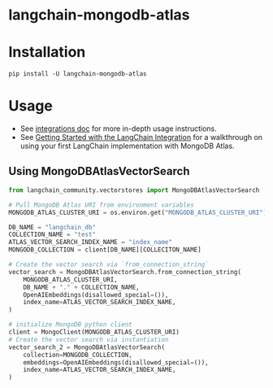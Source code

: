 # langchain-mongodb-atlas

# Installation
```
pip install -U langchain-mongodb-atlas
```

# Usage
- See [integrations doc](../../../docs/docs/integrations/vectorstores/mongodb_atlas.ipynb) for more in-depth usage instructions.
- See [Getting Started with the LangChain Integration](https://www.mongodb.com/docs/atlas/atlas-vector-search/ai-integrations/langchain/#get-started-with-the-langchain-integration) for a walkthrough on using your first LangChain implementation with MongoDB Atlas.

## Using MongoDBAtlasVectorSearch
```python
from langchain_community.vectorstores import MongoDBAtlasVectorSearch

# Pull MongoDB Atlas URI from environment variables
MONGODB_ATLAS_CLUSTER_URI = os.environ.get("MONGODB_ATLAS_CLUSTER_URI")

DB_NAME = "langchain_db"
COLLECTION_NAME = "test"
ATLAS_VECTOR_SEARCH_INDEX_NAME = "index_name"
MONGODB_COLLECTION = client[DB_NAME][COLLECITON_NAME]

# Create the vector search via `from_connection_string`
vector_search = MongoDBAtlasVectorSearch.from_connection_string(
    MONGODB_ATLAS_CLUSTER_URI,
    DB_NAME + "." + COLLECTION_NAME,
    OpenAIEmbeddings(disallowed_special=()),
    index_name=ATLAS_VECTOR_SEARCH_INDEX_NAME,
)

# initialize MongoDB python client
client = MongoClient(MONGODB_ATLAS_CLUSTER_URI)
# Create the vector search via instantiation
vector_search_2 = MongoDBAtlasVectorSearch(
    collection=MONGODB_COLLECTION,
    embeddings=OpenAIEmbeddings(disallowed_special=()),
    index_name=ATLAS_VECTOR_SEARCH_INDEX_NAME,
)
```